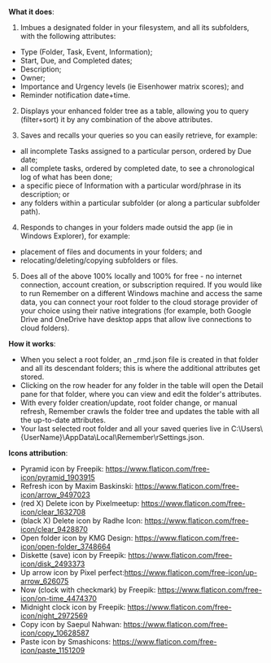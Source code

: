 **What it does**:

1. Imbues a designated folder in your filesystem, and all its subfolders, with the following attributes:
- Type (Folder, Task, Event, Information);
- Start, Due, and Completed dates;
- Description;
- Owner;
- Importance and Urgency levels (ie Eisenhower matrix scores); and
- Reminder notification date+time.

2. Displays your enhanced folder tree as a table, allowing you to query (filter+sort) it by any combination of the above attributes.

3. Saves and recalls your queries so you can easily retrieve, for example:
- all incomplete Tasks assigned to a particular person, ordered by Due date;
- all complete tasks, ordered by completed date, to see a chronological log of what has been done;
- a specific piece of Information with a particular word/phrase in its description; or
- any folders within a particular subfolder (or along a particular subfolder path).

4. Responds to changes in your folders made outsid the app (ie in Windows Explorer), for example: 
- placement of files and documents in your folders; and
- relocating/deleting/copying subfolders or files.

5. Does all of the above 100% locally and 100% for free - no internet connection, account creation, or subscription required.  If you would like to run Remember on a different Windows machine and access the same data, you can connect your root folder to the cloud storage provider of your choice using their native integrations (for example, both Google Drive and OneDrive have desktop apps that allow live connections to cloud folders).


**How it works**:

- When you select a root folder, an \_rmd.json file is created in that folder and all its descendant folders; this is where the additional attributes get stored.  
- Clicking on the row header for any folder in the table will open the Detail pane for that folder, where you can view and edit the folder's attributes.  
- With every folder creation/update, root folder change, or manual refresh, Remember crawls the folder tree and updates the table with all the up-to-date attributes.
- Your last selected root folder and all your saved queries live in C:\\Users\\{UserName}\\AppData\\Local\\Remember\\rSettings.json. 


**Icons attribution**:
- Pyramid icon by Freepik: https://www.flaticon.com/free-icon/pyramid_1903915
- Refresh icon by Maxim Baskinski: https://www.flaticon.com/free-icon/arrow_9497023
- (red X) Delete icon by Pixelmeetup: https://www.flaticon.com/free-icon/clear_1632708
- (black X) Delete icon by Radhe Icon: https://www.flaticon.com/free-icon/clear_9428870
- Open folder icon by KMG Design: https://www.flaticon.com/free-icon/open-folder_3748664
- Diskette (save) icon by Freepik: https://www.flaticon.com/free-icon/disk_2493373
- Up arrow icon by Pixel perfect:https://www.flaticon.com/free-icon/up-arrow_626075
- Now (clock with checkmark) by Freepik: https://www.flaticon.com/free-icon/on-time_4474370
- Midnight clock icon by Freepik: https://www.flaticon.com/free-icon/night_2972569
- Copy icon by Saepul Nahwan: https://www.flaticon.com/free-icon/copy_10628587
- Paste icon by Smashicons: https://www.flaticon.com/free-icon/paste_1151209
